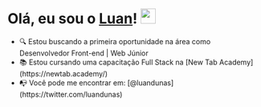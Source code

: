 # Olá, eu sou o [Luan](https://luandunas.ga/)! <img src="https://raw.githubusercontent.com/MartinHeinz/MartinHeinz/master/wave.gif" width="30px">

<div>
	<ul>
		<li>🔍 Estou buscando a primeira oportunidade na área como Desenvolvedor Front-end | Web Júnior</li>
		<li>📚 Estou cursando uma capacitação Full Stack na [New Tab Academy](https://newtab.academy/)</li>
		<li>📭 Você pode me encontrar em: [@luandunas](https://twitter.com/luandunas)</li>
	</ul>
</div>